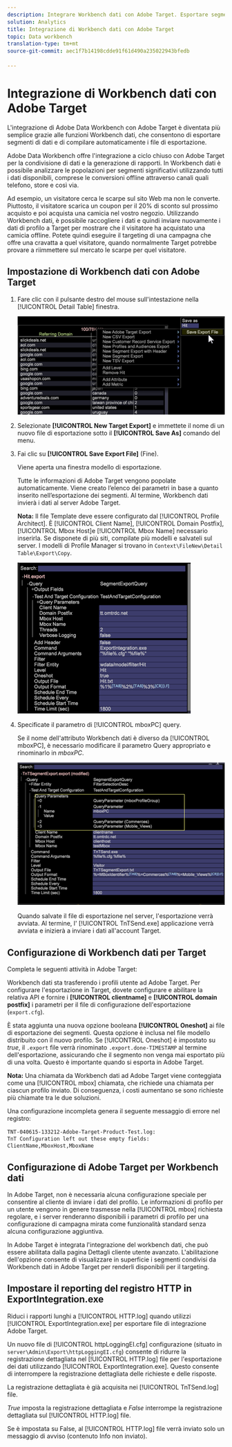 ```yaml
---
description: Integrare Workbench dati con Adobe Target. Esportare segmenti di dati e compilare automaticamente i file di esportazione.
solution: Analytics
title: Integrazione di Workbench dati con Adobe Target
topic: Data workbench
translation-type: tm+mt
source-git-commit: aec1f7b14198cdde91f61d490a235022943bfedb

---
```



# Integrazione di Workbench dati con Adobe Target

L&#39;integrazione di Adobe Data Workbench con Adobe Target è diventata più semplice grazie alle funzioni Workbench dati, che consentono di esportare segmenti di dati e di compilare automaticamente i file di esportazione.

Adobe Data Workbench offre l&#39;integrazione a ciclo chiuso con Adobe Target per la condivisione di dati e la generazione di rapporti. In Workbench dati è possibile analizzare le popolazioni per segmenti significativi utilizzando tutti i dati disponibili, comprese le conversioni offline attraverso canali quali telefono, store e così via.

Ad esempio, un visitatore cerca le scarpe sul sito Web ma non le converte. Piuttosto, il visitatore scarica un coupon per il 20% di sconto sul prossimo acquisto e poi acquista una camicia nel vostro negozio. Utilizzando Workbench dati, è possibile raccogliere i dati e quindi inviare nuovamente i dati di profilo a Target per mostrare che il visitatore ha acquistato una camicia offline. Potete quindi eseguire il targeting di una campagna che offre una cravatta a quel visitatore, quando normalmente Target potrebbe provare a riimmettere sul mercato le scarpe per quel visitatore.

## Impostazione di Workbench dati con Adobe Target

1. Fare clic con il pulsante destro del mouse sull&#39;intestazione nella [!UICONTROL Detail Table] finestra.

   ![](assets/insight-to-tnt.png)

1. Selezionate **[!UICONTROL New Target Export]** e immettete il nome di un nuovo file di esportazione sotto il **[!UICONTROL Save As]** comando del menu.

1. Fai clic su **[!UICONTROL Save Export File]** (Fine).

   Viene aperta una finestra modello di esportazione.

   Tutte le informazioni di Adobe Target vengono popolate automaticamente. Viene creato l’elenco dei parametri in base a quanto inserito nell’esportazione dei segmenti. Al termine, Workbench dati invierà i dati al server Adobe Target.

   **Nota:** Il file Template deve essere configurato dal [!UICONTROL Profile Architect]. È [!UICONTROL Client Name], [!UICONTROL Domain Postfix], [!UICONTROL Mbox Host]e [!UICONTROL Mbox Name] necessario inserirla. Se disponete di più siti, compilate più modelli e salvateli sul server. I modelli di Profile Manager si trovano in `Context\FileNew\Detail Table\Export\Copy`.

   ![](assets/insight-to-tnt1.png)

1. Specificate il parametro di [!UICONTROL mboxPC] query.

   Se il nome dell&#39;attributo Workbench dati è diverso da [!UICONTROL mboxPC], è necessario modificare il parametro Query appropriato e rinominarlo in _mboxPC_.

   ![](assets/insight-to-tnt2.png)

   Quando salvate il file di esportazione nel server, l&#39;esportazione verrà avviata. Al termine, l&#39; [!UICONTROL TnTSend.exe] applicazione verrà avviata e inizierà a inviare i dati all&#39;account Target.

## Configurazione di Workbench dati per Target

Completa le seguenti attività in Adobe Target:

Workbench dati sta trasferendo i profili utente ad Adobe Target. Per configurare l&#39;esportazione in Target, dovete configurare e abilitare la relativa API e fornire i **[!UICONTROL clientname]** e **[!UICONTROL domain postfix]** i parametri per il file di configurazione dell&#39;esportazione (`export.cfg`).

È stata aggiunta una nuova opzione booleana **[!UICONTROL Oneshot]** ai file di esportazione dei segmenti. Questa opzione è inclusa nel file modello distribuito con il nuovo profilo. Se [!UICONTROL Oneshot] è impostato su _true_, il `.export` file verrà rinominato `.export.done-TIMESTAMP` al termine dell&#39;esportazione, assicurando che il segmento non venga mai esportato più di una volta. Questo è importante quando si esporta in Adobe Target.

**Nota:** Una chiamata da Workbench dati ad Adobe Target viene conteggiata come una [!UICONTROL mbox] chiamata, che richiede una chiamata per ciascun profilo inviato. Di conseguenza, i costi aumentano se sono richieste più chiamate tra le due soluzioni.

Una configurazione incompleta genera il seguente messaggio di errore nel registro:

```
TNT-040615-133212-Adobe-Target-Product-Test.log:
TnT Configuration left out these empty fields:
ClientName,MboxHost,MboxName
```

## Configurazione di Adobe Target per Workbench dati

In Adobe Target, non è necessaria alcuna configurazione speciale per consentire al cliente di inviare i dati del profilo. Le informazioni di profilo per un utente vengono in genere trasmesse nella [!UICONTROL mbox] richiesta regolare, e i server renderanno disponibili i parametri di profilo per una configurazione di campagna mirata come funzionalità standard senza alcuna configurazione aggiuntiva.

In Adobe Target è integrata l&#39;integrazione del workbench dati, che può essere abilitata dalla pagina Dettagli cliente utente avanzato. L&#39;abilitazione dell&#39;opzione consente di visualizzare in superficie i segmenti condivisi da Workbench dati in Adobe Target per renderli disponibili per il targeting.

## Impostare il reporting del registro HTTP in ExportIntegration.exe

Riduci i rapporti lunghi a [!UICONTROL HTTP.log] quando utilizzi [!UICONTROL ExportIntegration.exe] per esportare file di integrazione Adobe Target.

Un nuovo file di [!UICONTROL httpLoggingEI.cfg] configurazione (situato in `server\Admin\Export\httpLoggingEI.cfg`) consente di ridurre la registrazione dettagliata nel [!UICONTROL HTTP.log] file per l&#39;esportazione dei dati utilizzando [!UICONTROL ExportIntegration.exe]. Questo consente di interrompere la registrazione dettagliata delle richieste e delle risposte.

La registrazione dettagliata è già acquisita nei [!UICONTROL TnTSend.log] file.

_True_ imposta la registrazione dettagliata e _False_ interrompe la registrazione dettagliata sul [!UICONTROL HTTP.log] file.

Se è impostata su False, al [!UICONTROL HTTP.log] file verrà inviato solo un messaggio di avviso (contenuto Info non inviato).